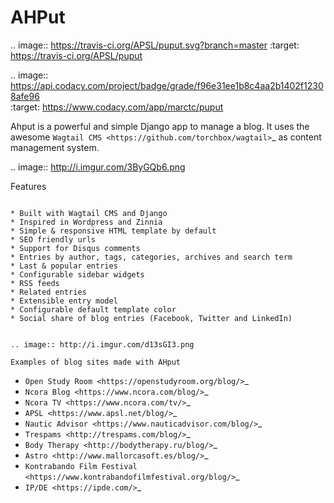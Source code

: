 AHPut
=====

.. image:: https://travis-ci.org/APSL/puput.svg?branch=master
    :target: https://travis-ci.org/APSL/puput
        
.. image:: https://api.codacy.com/project/badge/grade/f96e31ee1b8c4aa2b1402f12308afe96    
   :target: https://www.codacy.com/app/marctc/puput

   
Ahput is a powerful and simple Django app to manage a blog. It uses the awesome `Wagtail CMS <https://github.com/torchbox/wagtail>`_ as content management system.


.. image:: http://i.imgur.com/3ByGQb6.png

Features
~~~~~~~~

* Built with Wagtail CMS and Django
* Inspired in Wordpress and Zinnia
* Simple & responsive HTML template by default
* SEO friendly urls
* Support for Disqus comments
* Entries by author, tags, categories, archives and search term
* Last & popular entries
* Configurable sidebar widgets
* RSS feeds
* Related entries
* Extensible entry model
* Configurable default template color
* Social share of blog entries (Facebook, Twitter and LinkedIn)


.. image:: http://i.imgur.com/d13sGI3.png

Examples of blog sites made with AHput
~~~~~~~~~~~~~~~~~~~~~~~~~~~~~~~~~~~~~~

* `Open Study Room <https://openstudyroom.org/blog/>`_
* `Ncora Blog <https://www.ncora.com/blog/>`_
* `Ncora TV <https://www.ncora.com/tv/>`_
* `APSL <https://www.apsl.net/blog/>`_
* `Nautic Advisor <https://www.nauticadvisor.com/blog/>`_
* `Trespams <http://trespams.com/blog/>`_
* `Body Therapy <http://bodytherapy.ru/blog/>`_
* `Astro <http://www.mallorcasoft.es/blog/>`_
* `Kontrabando Film Festival <https://www.kontrabandofilmfestival.org/blog/>`_
* `IP/DE <https://ipde.com/>`_